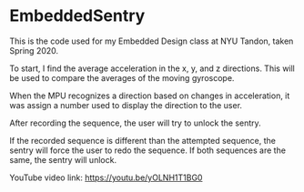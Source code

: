 # EmbeddedSentry
This is the code used for my Embedded Design class at NYU Tandon, taken Spring 2020.

To start, I find the average acceleration in the x, y, and z directions. This will be used to compare
the averages of the moving gyroscope.

When the MPU recognizes a direction based on changes in acceleration, it was assign a number
used to display the direction to the user.

After recording the sequence, the user will try to unlock the sentry.

If the recorded sequence is different than the attempted sequence, the sentry will
force the user to redo the sequence. If both sequences are the same, the sentry will
unlock.

YouTube video link: https://youtu.be/yOLNH1T1BG0
